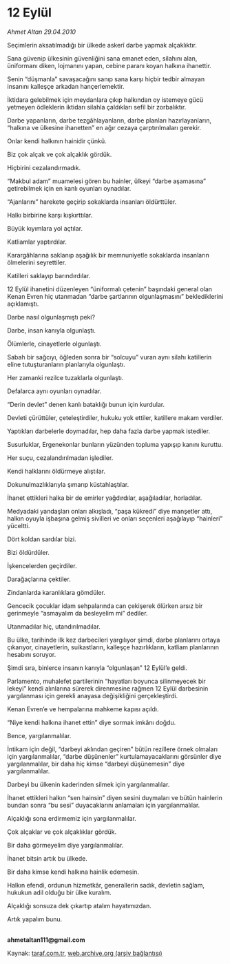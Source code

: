 # 12 Eylül

*Ahmet Altan 29.04.2010*

<div class="yazi"><p>Seçimlerin aksatılmadığı bir ülkede askerî darbe yapmak alçaklıktır.</p>
<p>Sana güvenip ülkesinin güvenliğini sana emanet eden, silahını alan, üniformanı diken, lojmanını yapan, cebine paranı koyan halkına ihanettir.</p>
<p>Senin “düşmanla” savaşacağını sanıp sana karşı hiçbir tedbir almayan insanını kalleşçe arkadan hançerlemektir.</p>
<p>İktidara gelebilmek için meydanlara çıkıp halkından oy istemeye gücü yetmeyen ödleklerin iktidarı silahla çaldıkları sefil bir zorbalıktır.</p>
<p>Darbe yapanların, darbe tezgâhlayanların, darbe planları hazırlayanların, “halkına ve ülkesine ihanetten” en ağır cezaya çarptırılmaları gerekir.</p>
<p>Onlar kendi halkının hainidir çünkü.</p>
<p>Biz çok alçak ve çok alçaklık gördük.</p>
<p>Hiçbirini cezalandırmadık.</p>
<p>“Makbul adam” muamelesi gören bu hainler, ülkeyi “darbe aşamasına” getirebilmek için en kanlı oyunları oynadılar.</p>
<p>“Ajanlarını” harekete geçirip sokaklarda insanları öldürttüler.</p>
<p>Halkı birbirine karşı kışkırttılar.</p>
<p>Büyük kıyımlara yol açtılar.</p>
<p>Katliamlar yaptırdılar.</p>
<p>Karargâhlarına saklanıp aşağılık bir memnuniyetle sokaklarda insanların ölmelerini seyrettiler.</p>
<p>Katilleri saklayıp barındırdılar.</p>
<p>12 Eylül ihanetini düzenleyen “üniformalı çetenin” başındaki general olan Kenan Evren hiç utanmadan “darbe şartlarının olgunlaşmasını” beklediklerini açıklamıştı.</p>
<p>Darbe nasıl olgunlaşmıştı peki?</p>
<p>Darbe, insan kanıyla olgunlaştı.</p>
<p>Ölümlerle, cinayetlerle olgunlaştı.</p>
<p>Sabah bir sağcıyı, öğleden sonra bir “solcuyu” vuran aynı silahı katillerin eline tutuşturanların planlarıyla olgunlaştı.</p>
<p>Her zamanki rezilce tuzaklarla olgunlaştı.</p>
<p>Defalarca aynı oyunları oynadılar.</p>
<p>“Derin devlet” denen kanlı bataklığı bunun için kurdular.</p>
<p>Devleti çürüttüler, çeteleştirdiler, hukuku yok ettiler, katillere makam verdiler.</p>
<p>Yaptıkları darbelerle doymadılar, hep daha fazla darbe yapmak istediler.</p>
<p>Susurluklar, Ergenekonlar bunların yüzünden topluma yapışıp kanını kuruttu.</p>
<p>Her suçu, cezalandırılmadan işlediler.</p>
<p>Kendi halklarını öldürmeye alıştılar.</p>
<p>Dokunulmazlıklarıyla şımarıp küstahlaştılar.</p>
<p>İhanet ettikleri halka bir de emirler yağdırdılar, aşağıladılar, horladılar.</p>
<p>Medyadaki yandaşları onları alkışladı, “paşa kükredi” diye manşetler attı, halkın oyuyla işbaşına gelmiş sivilleri ve onları seçenleri aşağılayıp “hainleri” yüceltti.</p>
<p>Dört koldan sardılar bizi.</p>
<p>Bizi öldürdüler.</p>
<p>İşkencelerden geçirdiler.</p>
<p>Darağaçlarına çektiler.</p>
<p>Zindanlarda karanlıklara gömdüler.</p>
<p>Gencecik çocuklar idam sehpalarında can çekişerek ölürken arsız bir gerinmeyle “asmayalım da besleyelim mi” dediler.</p>
<p>Utanmadılar hiç, utandırılmadılar.</p>
<p>Bu ülke, tarihinde ilk kez darbecileri yargılıyor şimdi, darbe planlarını ortaya çıkarıyor, cinayetlerin, suikastların, kalleşçe hazırlıkların, katliam planlarının hesabını soruyor.</p>
<p>Şimdi sıra, binlerce insanın kanıyla “olgunlaşan” 12 Eylül’e geldi.</p>
<p>Parlamento, muhalefet partilerinin “hayatları boyunca silinmeyecek bir lekeyi” kendi alınlarına sürerek direnmesine rağmen 12 Eylül darbesinin yargılanması için gerekli anayasa değişikliğini gerçekleştirdi.</p>
<p>Kenan Evren’e ve hempalarına mahkeme kapısı açıldı.</p>
<p>“Niye kendi halkına ihanet ettin” diye sormak imkânı doğdu.</p>
<p>Bence, yargılanmalılar.</p>
<p>İntikam için değil, “darbeyi aklından geçiren” bütün rezillere örnek olmaları için yargılanmalılar, “darbe düşünenler” kurtulamayacaklarını görsünler diye yargılanmalılar, bir daha hiç kimse “darbeyi düşünemesin” diye yargılanmalılar.</p>
<p>Darbeyi bu ülkenin kaderinden silmek için yargılanmalılar.</p>
<p>İhanet ettikleri halkın “sen hainsin” diyen sesini duymaları ve bütün hainlerin bundan sonra “bu sesi” duyacaklarını anlamaları için yargılanmalılar.</p>
<p>Alçaklığı sona erdirmemiz için yargılanmalılar.</p>
<p>Çok alçaklar ve çok alçaklıklar gördük.</p>
<p>Bir daha görmeyelim diye yargılanmalılar.</p>
<p>İhanet bitsin artık bu ülkede.</p>
<p>Bir daha kimse kendi halkına hainlik edemesin.</p>
<p>Halkın efendi, ordunun hizmetkâr, generallerin sadık, devletin sağlam, hukukun adil olduğu bir ülke kuralım.</p>
<p>Alçaklığı sonsuza dek çıkartıp atalım hayatımızdan.</p>
<p>Artık yapalım bunu.</p>
<p><b><br/>ahmetaltan111@gmail.com</b></p></div>

Kaynak: [taraf.com.tr](http://www.taraf.com.tr:80/makale/11080.htm), [web.archive.org (arşiv bağlantısı)](http://web.archive.org/web/20100502173655/http://www.taraf.com.tr:80/makale/11080.htm)
